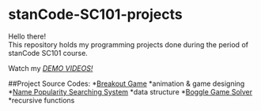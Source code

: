 # stanCode-SC101-projects
Hello there!\
This repository holds my programming projects done during the period of stanCode SC101 course.

Watch my *[DEMO VIDEOS!](https://reurl.cc/O429QR)*

##Project Source Codes:
*[Breakout Game](https://github.com/tingwenchang/stanCode-SC101-projects/blob/6c14496610de1cb8b1fb942ec89d07773c317f9a/stanCode_projects/SC101_Assignment2/breakout.py)
*animation & game designing
*[Name Popularity Searching System](https://github.com/tingwenchang/stanCode-SC101-projects/blob/main/stanCode_projects/SC101_Assignment4/babygraphics.py)
*data structure
*[Boggle Game Solver](https://github.com/tingwenchang/stanCode-SC101-projects/blob/main/stanCode_projects/SC101_Assignment6/boggle.py)
*recursive functions
